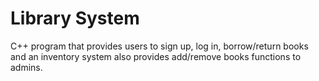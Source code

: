 # Library System
C++ program that provides users to sign up, log in, borrow/return books and an inventory system also provides add/remove books functions to admins.


